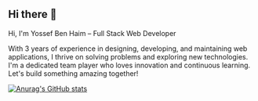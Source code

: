## Hi there 👋
Hi, I'm Yossef Ben Haim – Full Stack Web Developer

With 3 years of experience in designing, developing, and maintaining web applications, I thrive on solving problems and exploring new technologies. I'm a dedicated team player who loves innovation and continuous learning. Let's build something amazing together!






[![Anurag's GitHub stats](https://github-readme-stats.vercel.app/api?username=yossefbenhaim)](https://github.com/anuraghazra/github-readme-stats)
